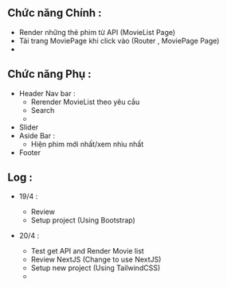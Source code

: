 ## Chức năng Chính :
- Render những thẻ phim từ API (MovieList Page)
- Tải trang MoviePage khi click vào (Router , MoviePage Page)
- 

## Chức năng Phụ :
- Header Nav bar :
    + Rerender MovieList theo yêu cầu
    + Search
    + 
- Slider
- Aside Bar :
    + Hiện phim mới nhất/xem nhìu nhất
- Footer


## Log :
- 19/4 :
    + Review
    + Setup project (Using Bootstrap)

- 20/4 :
    + Test get API and Render Movie list
    + Review NextJS (Change to use NextJS)
    + Setup new project (Using TailwindCSS)
    + 